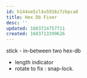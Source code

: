 ```yaml
---
id: h144xe5zl4u5916z7zbpca6
title: Hex Db Fixer
desc: ''
updated: 1683724757711
created: 1683713399626
---
```


stick - in-between two hex-db
  - length indicator
  - rotate to fix : snap-lock.